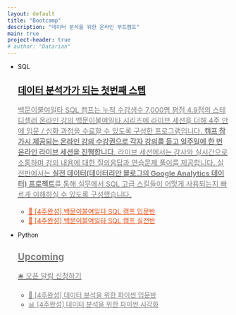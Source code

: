 ```yaml
---
layout: default
title: "Bootcamp"
description: "데이터 분석을 위한 온라인 부트캠프"
main: true
project-header: true
# author: "Datarian"
---
```

<!-- ## 백문이불여일타 SQL 캠프 -->

<!-- <p style="color: gray;font-size:16px;color:rgb(237, 78, 20)"><strong>SQL</strong></p>
<h2>데이터 분석가가 되는 첫번째 스텝</h2>
<p style="color:gray;font-size:16px;">백문이불여일타 SQL 캠프는 누적 수강생수 7,000명 평점 4.9점의 스테디셀러 온라인 강의 백문이불여일타 시리즈에 라이브 세션을 더해 4주 안에 입문 / 심화 과정을 수료할 수 있도록 구성한 프로그램입니다. <strong>캠프 참가시 제공되는 온라인 강의 수강권으로 각자 강의를 듣고 일주일에 한 번 온라인 라이브 세션을 진행합니다.</strong> 라이브 세션에서는 강사와 실시간으로 소통하며 강의 내용에 대한 질의응답과 연습문제 풀이를 제공합니다. 실전반에서는 <strong>실전 데이터(데이터리안 블로그의 Google Analytics 데이터) 프로젝트</strong>를 통해 실무에서 SQL 고급 스킬들이 어떻게 사용되는지 빠르게 이해하실 수 있도록 구성했습니다.</p>
<br>
<a href="{{ '/bootcamp/sql_basic' | prepend: site.baseurl }}/" style="color:rgb(237, 78, 20)"><strong>🌱 [4주완성] 백문이불여일타 SQL 캠프 입문반</strong></a>
<br>
<a href="{{ '/bootcamp/sql_advanced' | prepend: site.baseurl }}/" style="color:rgb(237, 78, 20)"><strong>🍋 [4주완성] 백문이불여일타 SQL 캠프 실전반</strong></a>

<br>
<br />

<p style="color: gray;font-size:16px;color:rgb(237, 78, 20)"><strong>Python 🛎 오픈 알림 신청하기</strong></p>
<h2 style="color: gray">Upcoming</h2> 
<br>
<a href="https://forms.gle/1exA21BEqXAfXtvf8" class="python-basic-noti-form-button" style="color: gray" target="_blank"><strong>🐍 [4주완성] 데이터 분석을 위한 파이썬 입문반</strong></a>
<br>
<a href="{https://forms.gle/1exA21BEqXAfXtvf8" class="python-visualization-noti-form-button" style="color: gray" target="_blank"><strong>📊 [4주완성] 데이터 분석을 위한 파이썬 시각화</strong></a>
<br>
<br> -->

<ul>
<li class="catalogue-item transition bootcamp">
    <div class="bootcamp-box">
        <div class="bootcamp-item">
            <p class="catalogue-type transition">
                SQL
            </p>
            <a href = "{{ '/bootcamp/sql_basic' | prepend: site.baseurl }}/">
                <div class="catalogue-info transition">
                    <h2 class="bootcamp-title">
                        데이터 분석가가 되는 첫번째 스텝
                    </h2>
                    <p class="catalogue-sub" style="color:gray;font-size:16px;">
                        백문이불여일타 SQL 캠프는 누적 수강생수 7,000명 평점 4.9점의 스테디셀러 온라인 강의 백문이불여일타 시리즈에 라이브 세션을 더해 4주 안에 입문 / 심화 과정을 수료할 수 있도록 구성한 프로그램입니다. <strong>캠프 참가시 제공되는 온라인 강의 수강권으로 각자 강의를 듣고 일주일에 한 번 온라인 라이브 세션을 진행합니다.</strong> 라이브 세션에서는 강사와 실시간으로 소통하며 강의 내용에 대한 질의응답과 연습문제 풀이를 제공합니다. 실전반에서는 <strong>실전 데이터(데이터리안 블로그의 Google Analytics 데이터) 프로젝트</strong>를 통해 실무에서 SQL 고급 스킬들이 어떻게 사용되는지 빠르게 이해하실 수 있도록 구성했습니다.
                    </p>
                </div>
            </a>
            <div class="member-skill">
                <ul>
                    <li class="skill_name">
                        <a href="{{ '/bootcamp/sql_basic' | prepend: site.baseurl }}/" style="font-size:15px;color:rgb(237, 78, 20)">🌱 [4주완성] 백문이불여일타 SQL 캠프 입문반</a>
                    </li>
                    <li class="skill_name">
                    <a href="{{ '/bootcamp/sql_advanced' | prepend: site.baseurl }}/" style="font-size:15px;color:rgb(237, 78, 20)">🍋 [4주완성] 백문이불여일타 SQL 캠프 실전반</a>
                    </li>
                </ul>
            </div>
        </div>
    </div>
</li>

<li class="catalogue-item transition bootcamp">
    <div class="bootcamp-box">
        <div class="bootcamp-item">
            <p class="catalogue-type transition">
                Python
            </p>
            <a href = "https://forms.gle/1exA21BEqXAfXtvf8" target="_blank">
                <div class="catalogue-info transition">
                    <h2 class="bootcamp-title" style="color:gray;">
                        Upcoming
                    </h2>
                    <p class="catalogue-sub" style="color:gray;font-size:16px;">
                         🛎 오픈 알림 신청하기
                    </p>
                </div>
            </a>
            <div class="member-skill">
                <ul>
                    <li class="skill_name">
                        <a href="https://forms.gle/1exA21BEqXAfXtvf8" class="python-basic-noti-form-button" style="font-size:15px;color: gray" target="_blank">🐍 [4주완성] 데이터 분석을 위한 파이썬 입문반</a>
                    </li>
                    <li class="skill_name">
                    <a href="{https://forms.gle/1exA21BEqXAfXtvf8" class="python-visualization-noti-form-button" style="font-size:15px;color: gray" target="_blank">📊 [4주완성] 데이터 분석을 위한 파이썬 시각화</a>
                    </li>
                </ul>
            </div>
        </div>
    </div>
</li>
</ul>